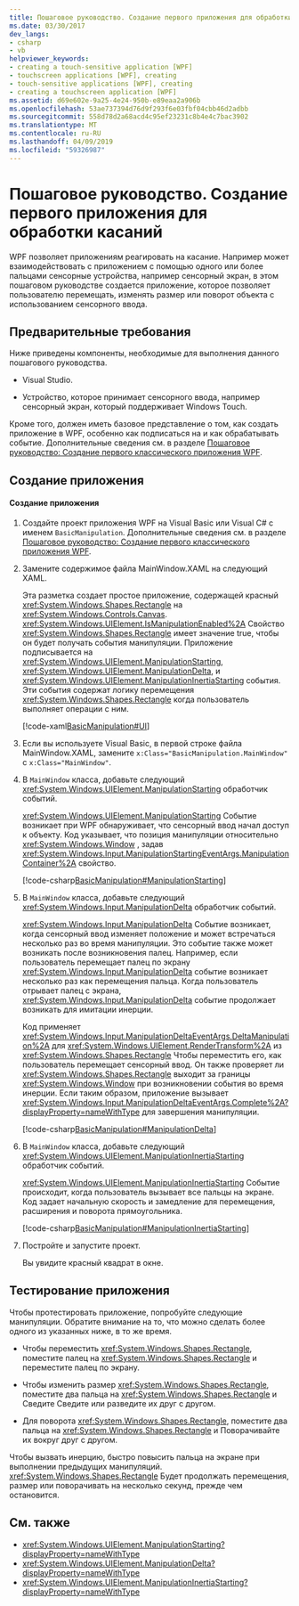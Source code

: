 ```yaml
---
title: Пошаговое руководство. Создание первого приложения для обработки касаний
ms.date: 03/30/2017
dev_langs:
- csharp
- vb
helpviewer_keywords:
- creating a touch-sensitive application [WPF]
- touchscreen applications [WPF], creating
- touch-sensitive applications [WPF], creating
- creating a touchscreen application [WPF]
ms.assetid: d69e602e-9a25-4e24-950b-e89eaa2a906b
ms.openlocfilehash: 53ae737394d76d9f293f6e03fbf04cbb46d2adbb
ms.sourcegitcommit: 558d78d2a68acd4c95ef23231c8b4e4c7bac3902
ms.translationtype: MT
ms.contentlocale: ru-RU
ms.lasthandoff: 04/09/2019
ms.locfileid: "59326987"
---
```

# <a name="walkthrough-creating-your-first-touch-application"></a>Пошаговое руководство. Создание первого приложения для обработки касаний
WPF позволяет приложениям реагировать на касание. Например может взаимодействовать с приложением с помощью одного или более пальцами сенсорные устройства, например сенсорный экран, в этом пошаговом руководстве создается приложение, которое позволяет пользователю перемещать, изменять размер или поворот объекта с использованием сенсорного ввода.  
  
## <a name="prerequisites"></a>Предварительные требования  
 Ниже приведены компоненты, необходимые для выполнения данного пошагового руководства.  
  
-   Visual Studio.  
  
-   Устройство, которое принимает сенсорного ввода, например сенсорный экран, который поддерживает Windows Touch.  
  
 Кроме того, должен иметь базовое представление о том, как создать приложение в WPF, особенно как подписаться на и как обрабатывать событие. Дополнительные сведения см. в разделе [Пошаговое руководство: Создание первого классического приложения WPF](../getting-started/walkthrough-my-first-wpf-desktop-application.md).  
  
## <a name="creating-the-application"></a>Создание приложения  
  
#### <a name="to-create-the-application"></a>Создание приложения  
  
1. Создайте проект приложения WPF на Visual Basic или Visual C# с именем `BasicManipulation`. Дополнительные сведения см. в разделе [Пошаговое руководство: Создание первого классического приложения WPF](../getting-started/walkthrough-my-first-wpf-desktop-application.md).  
  
2. Замените содержимое файла MainWindow.XAML на следующий XAML.  
  
     Эта разметка создает простое приложение, содержащей красный <xref:System.Windows.Shapes.Rectangle> на <xref:System.Windows.Controls.Canvas>. <xref:System.Windows.UIElement.IsManipulationEnabled%2A> Свойство <xref:System.Windows.Shapes.Rectangle> имеет значение true, чтобы он будет получать события манипуляции. Приложение подписывается на <xref:System.Windows.UIElement.ManipulationStarting>, <xref:System.Windows.UIElement.ManipulationDelta>, и <xref:System.Windows.UIElement.ManipulationInertiaStarting> события. Эти события содержат логику перемещения <xref:System.Windows.Shapes.Rectangle> когда пользователь выполняет операции с ним.  
  
     [!code-xaml[BasicManipulation#UI](~/samples/snippets/csharp/VS_Snippets_Wpf/basicmanipulation/csharp/mainwindow.xaml#ui)]  
  
3. Если вы используете Visual Basic, в первой строке файла MainWindow.XAML, замените `x:Class="BasicManipulation.MainWindow"` с `x:Class="MainWindow"`.  
  
4. В `MainWindow` класса, добавьте следующий <xref:System.Windows.UIElement.ManipulationStarting> обработчик событий.  
  
     <xref:System.Windows.UIElement.ManipulationStarting> Событие возникает при WPF обнаруживает, что сенсорный ввод начал доступ к объекту. Код указывает, что позиция манипуляции относительно <xref:System.Windows.Window> , задав <xref:System.Windows.Input.ManipulationStartingEventArgs.ManipulationContainer%2A> свойство.  
  
     [!code-csharp[BasicManipulation#ManipulationStarting](~/samples/snippets/csharp/VS_Snippets_Wpf/basicmanipulation/csharp/mainwindow.xaml.cs#manipulationstarting)]
     

5. В `MainWindow` класса, добавьте следующий <xref:System.Windows.Input.ManipulationDelta> обработчик событий.

     <xref:System.Windows.Input.ManipulationDelta> Событие возникает, когда сенсорный ввод изменяет положение и может встречаться несколько раз во время манипуляции. Это событие также может возникать после возникновения палец. Например, если пользователь перемещает палец по экрану <xref:System.Windows.Input.ManipulationDelta> событие возникает несколько раз как перемещения пальца. Когда пользователь отрывает палец с экрана, <xref:System.Windows.Input.ManipulationDelta> событие продолжает возникать для имитации инерции.

     Код применяет <xref:System.Windows.Input.ManipulationDeltaEventArgs.DeltaManipulation%2A> для <xref:System.Windows.UIElement.RenderTransform%2A> из <xref:System.Windows.Shapes.Rectangle> Чтобы переместить его, как пользователь перемещает сенсорный ввод. Он также проверяет ли <xref:System.Windows.Shapes.Rectangle> выходит за границы <xref:System.Windows.Window> при возникновении события во время инерции. Если таким образом, приложение вызывает <xref:System.Windows.Input.ManipulationDeltaEventArgs.Complete%2A?displayProperty=nameWithType> для завершения манипуляции.

     [!code-csharp[BasicManipulation#ManipulationDelta](~/samples/snippets/csharp/VS_Snippets_Wpf/basicmanipulation/csharp/mainwindow.xaml.cs#manipulationdelta)]
     

6. В `MainWindow` класса, добавьте следующий <xref:System.Windows.UIElement.ManipulationInertiaStarting> обработчик событий.

     <xref:System.Windows.UIElement.ManipulationInertiaStarting> Событие происходит, когда пользователь вызывает все пальцы на экране. Код задает начальную скорость и замедление для перемещения, расширения и поворота прямоугольника.

     [!code-csharp[BasicManipulation#ManipulationInertiaStarting](~/samples/snippets/csharp/VS_Snippets_Wpf/basicmanipulation/csharp/mainwindow.xaml.cs#manipulationinertiastarting)]
     

7. Постройте и запустите проект.

     Вы увидите красный квадрат в окне.

## <a name="testing-the-application"></a>Тестирование приложения
 Чтобы протестировать приложение, попробуйте следующие манипуляции. Обратите внимание на то, что можно сделать более одного из указанных ниже, в то же время.

-   Чтобы переместить <xref:System.Windows.Shapes.Rectangle>, поместите палец на <xref:System.Windows.Shapes.Rectangle> и переместите палец по экрану.

-   Чтобы изменить размер <xref:System.Windows.Shapes.Rectangle>, поместите два пальца на <xref:System.Windows.Shapes.Rectangle> и Сведите Сведите или разведите их друг с другом.

-   Для поворота <xref:System.Windows.Shapes.Rectangle>, поместите два пальца на <xref:System.Windows.Shapes.Rectangle> и Поворачивайте их вокруг друг с другом.

 Чтобы вызвать инерцию, быстро повысить пальца на экране при выполнении предыдущих манипуляций. <xref:System.Windows.Shapes.Rectangle> Будет продолжать перемещения, размер или поворачивать на несколько секунд, прежде чем остановится.

## <a name="see-also"></a>См. также

- <xref:System.Windows.UIElement.ManipulationStarting?displayProperty=nameWithType>
- <xref:System.Windows.UIElement.ManipulationDelta?displayProperty=nameWithType>
- <xref:System.Windows.UIElement.ManipulationInertiaStarting?displayProperty=nameWithType>